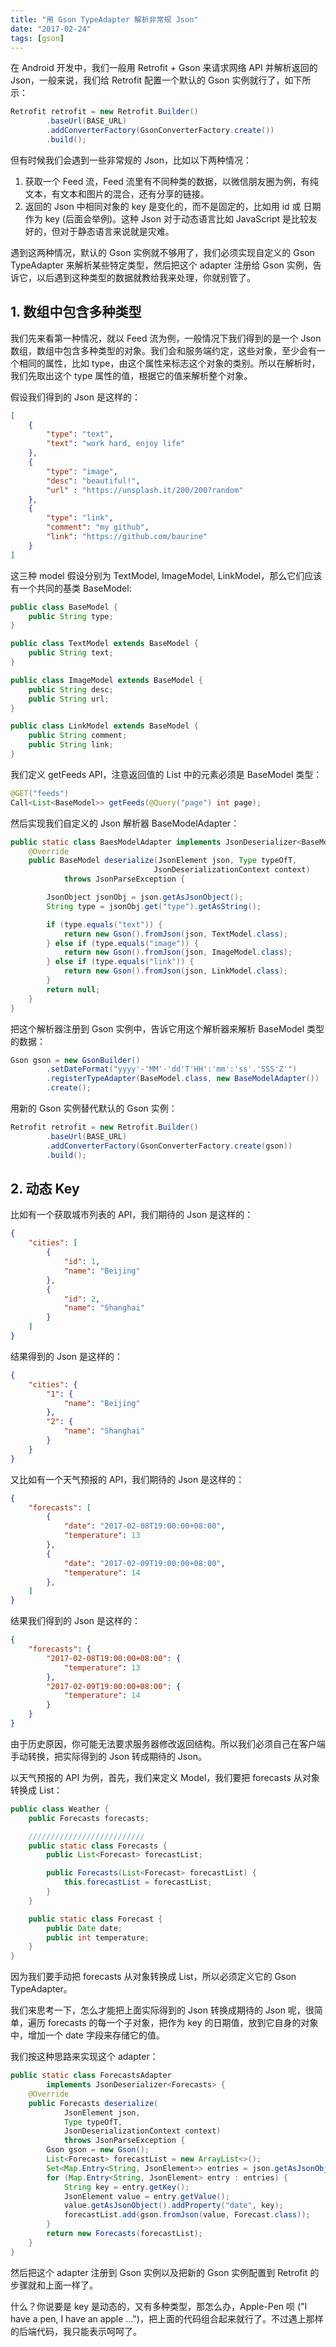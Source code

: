 ```yaml
---
title: "用 Gson TypeAdapter 解析非常规 Json"
date: "2017-02-24"
tags: [gson]
---
```


在 Android 开发中，我们一般用 Retrofit + Gson 来请求网络 API 并解析返回的 Json，一般来说，我们给 Retrofit 配置一个默认的 Gson 实例就行了，如下所示：

```java
Retrofit retrofit = new Retrofit.Builder()
        .baseUrl(BASE_URL)
        .addConverterFactory(GsonConverterFactory.create())
        .build();
```

但有时候我们会遇到一些非常规的 Json，比如以下两种情况：

1. 获取一个 Feed 流，Feed 流里有不同种类的数据，以微信朋友圈为例，有纯文本，有文本和图片的混合，还有分享的链接。
1. 返回的 Json 中相同对象的 key 是变化的，而不是固定的，比如用 id 或 日期 作为 key (后面会举例)。这种 Json 对于动态语言比如 JavaScript 是比较友好的，但对于静态语言来说就是灾难。

遇到这两种情况，默认的 Gson 实例就不够用了，我们必须实现自定义的 Gson TypeAdapter 来解析某些特定类型，然后把这个 adapter 注册给 Gson 实例，告诉它，以后遇到这种类型的数据就教给我来处理，你就别管了。

## 1. 数组中包含多种类型

我们先来看第一种情况，就以 Feed 流为例，一般情况下我们得到的是一个 Json 数组，数组中包含多种类型的对象。我们会和服务端约定，这些对象，至少会有一个相同的属性，比如 type，由这个属性来标志这个对象的类别。所以在解析时，我们先取出这个 type 属性的值，根据它的值来解析整个对象。

假设我们得到的 Json 是这样的：

```json
[
    {
        "type": "text",
        "text": "work hard, enjoy life"
    },
    {
        "type": "image",
        "desc": "beautiful!",
        "url" : "https://unsplash.it/200/200?random"
    },
    {
        "type": "link",
        "comment": "my github",
        "link": "https://github.com/baurine"
    }
]
```

这三种 model 假设分别为 TextModel, ImageModel, LinkModel，那么它们应该有一个共同的基类 BaseModel:

```java
public class BaseModel {
    public String type;
}

public class TextModel extends BaseModel {
    public String text;
}

public class ImageModel extends BaseModel {
    public String desc;
    public String url;
}

public class LinkModel extends BaseModel {
    public String comment;
    public String link;
}
```

我们定义 getFeeds API，注意返回值的 List 中的元素必须是 BaseModel 类型：

```java
@GET("feeds")
Call<List<BaseModel>> getFeeds(@Query("page") int page);
```

然后实现我们自定义的 Json 解析器 BaseModelAdapter：

```java
public static class BaesModelAdapter implements JsonDeserializer<BaseModel> {
    @Override
    public BaseModel deserialize(JsonElement json, Type typeOfT,
                                JsonDeserializationContext context)
            throws JsonParseException {

        JsonObject jsonObj = json.getAsJsonObject();
        String type = jsonObj.get("type").getAsString();

        if (type.equals("text")) {
            return new Gson().fromJson(json, TextModel.class);
        } else if (type.equals("image")) {
            return new Gson().fromJson(json, ImageModel.class);
        } else if (type.equals("link")) {
            return new Gson().fromJson(json, LinkModel.class);
        }
        return null;
    }
}
```

把这个解析器注册到 Gson 实例中，告诉它用这个解析器来解析 BaseModel 类型的数据：

```java
Gson gson = new GsonBuilder()
        .setDateFormat("yyyy'-'MM'-'dd'T'HH':'mm':'ss'.'SSS'Z'")
        .registerTypeAdapter(BaseModel.class, new BaseModelAdapter())
        .create();
```

用新的 Gson 实例替代默认的 Gson 实例：

```java
Retrofit retrofit = new Retrofit.Builder()
        .baseUrl(BASE_URL)
        .addConverterFactory(GsonConverterFactory.create(gson))
        .build();
```

## 2. 动态 Key

比如有一个获取城市列表的 API，我们期待的 Json 是这样的：

```json
{
    "cities": [
        {
            "id": 1,
            "name": "Beijing"
        },
        {
            "id": 2,
            "name": "Shanghai"
        }
    ]
}
```

结果得到的 Json 是这样的：

```json
{
    "cities": {
        "1": {
            "name": "Beijing"
        },
        "2": {
            "name": "Shanghai"
        }
    }
}
```

又比如有一个天气预报的 API，我们期待的 Json 是这样的：

```json
{
    "forecasts": [
        {
            "date": "2017-02-08T19:00:00+08:00",
            "temperature": 13
        },
        {
            "date": "2017-02-09T19:00:00+08:00",
            "temperature": 14
        },
    ]
}
```

结果我们得到的 Json 是这样的：

```json
{
    "forecasts": {
        "2017-02-08T19:00:00+08:00": {
            "temperature": 13
        },
        "2017-02-09T19:00:00+08:00": {
            "temperature": 14
        }
    }
}
```

由于历史原因，你可能无法要求服务器修改返回结构。所以我们必须自己在客户端手动转换，把实际得到的 Json 转成期待的 Json。

以天气预报的 API 为例，首先，我们来定义 Model，我们要把 forecasts 从对象转换成 List：

```java
public class Weather {
    public Forecasts forecasts;

    //////////////////////////
    public static class Forecasts {
        public List<Forecast> forecastList;

        public Forecasts(List<Forecast> forecastList) {
            this.forecastList = forecastList;
        }
    }

    public static class Forecast {
        public Date date;
        public int temperature;
    }
}
```

因为我们要手动把 forecasts 从对象转换成 List，所以必须定义它的 Gson TypeAdapter。

我们来思考一下，怎么才能把上面实际得到的 Json 转换成期待的 Json 呢，很简单，遍历 forecasts 的每一个子对象，把作为 key 的日期值，放到它自身的对象中，增加一个 date 字段来存储它的值。

我们按这种思路来实现这个 adapter：

```java
public static class ForecastsAdapter
        implements JsonDeserializer<Forecasts> {
    @Override
    public Forecasts deserialize(
            JsonElement json,
            Type typeOfT,
            JsonDeserializationContext context)
            throws JsonParseException {
        Gson gson = new Gson();
        List<Forecast> forecastList = new ArrayList<>();
        Set<Map.Entry<String, JsonElement>> entries = json.getAsJsonObject().entrySet();
        for (Map.Entry<String, JsonElement> entry : entries) {
            String key = entry.getKey();
            JsonElement value = entry.getValue();
            value.getAsJsonObject().addProperty("date", key);
            forecastList.add(gson.fromJson(value, Forecast.class));
        }
        return new Forecasts(forecastList);
    }
}
```

然后把这个 adapter 注册到 Gson 实例以及把新的 Gson 实例配置到 Retrofit 的步骤就和上面一样了。

什么？你说要是 key 是动态的，又有多种类型，那怎么办，Apple-Pen 呗 ("I have a pen, I have an apple ...")，把上面的代码组合起来就行了。不过遇上那样的后端代码，我只能表示呵呵了。 
